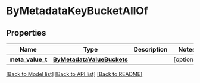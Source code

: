 # ByMetadataKeyBucketAllOf

## Properties
Name | Type | Description | Notes
------------ | ------------- | ------------- | -------------
**meta_value_t** | [**ByMetadataValueBuckets**](ByMetadataValueBuckets.md) |  | [optional] 

[[Back to Model list]](../README.md#documentation-for-models) [[Back to API list]](../README.md#documentation-for-api-endpoints) [[Back to README]](../README.md)



